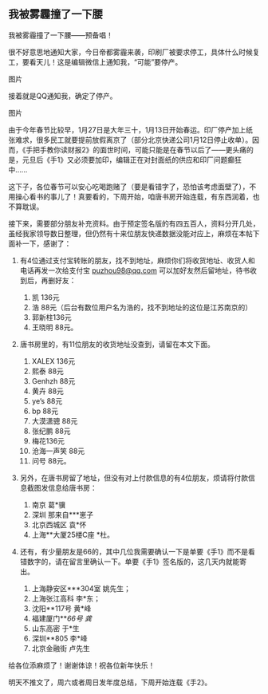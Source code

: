 ## 我被雾霾撞了一下腰
我被雾霾撞了一下腰——预备唱！

很不好意思地通知大家，今日帝都雾霾来袭，印刷厂被要求停工，具体什么时候复工，要看天儿！这是编辑微信上通知我，“可能”要停产。

图片

接着就是QQ通知我，确定了停产。

图片

由于今年春节比较早，1月27日是大年三十，1月13日开始春运。印厂停产加上纸张难求，很多民工就要提前放假离京了（部分北京快递公司1月12日停止收单）。因而，《手把手教你读财报2》的面世时间，可能只能是在春节以后了——更头痛的是，元旦后《手1》又必须要加印，编辑正在对封面纸的供应和印厂问题癫狂中……



这下子，各位春节可以安心吃喝跑赌了（要是看错字了，恐怕该考虑面壁了），不用操心看书的事儿了！真要看的，下周开始，咱唐书房开始连载，有东西润着，也不算耽误。



接下来，需要部分朋友补充资料。由于预定签名版的有四五百人，资料分开几处，虽经我家领导数日整理，但仍然有十来位朋友快递数据没能对应上，麻烦在本帖下面补一下，感谢了：



1. 有4位通过支付宝转账的朋友，找不到地址，麻烦你们将收货地址、收货人和电话再发一次给支付宝 puzhou98@qq.com  可以加好友然后留地址，待书收到后，再删好友：

    1. 凯 136元 
    2. 浩  88元（后台有数位用户名为浩的，找不到地址的这位是江苏南京的） 
    3. 郭新柱136元
    4. 王晓明 88元。

2. 唐书房里的，有11位朋友的收货地址没查到，请留在本文下面。

    1. XALEX 136元 
    2. 熙泰 88元 
    3. Genhzh 88元 
    4. 黄卉 88元 
    5. ye’s 88元 
    6. bp 88元 
    7. 大漠潇骢 88元 
    8. 张纪鹏 88元 
    9. 梅花136元
    10. 沧海一声笑 88元 
    11. 问号 88元。

3. 另外，在唐书房留了地址，但没有对上付款信息的有4位朋友，烦请将付款信息截图发信息给唐书房：

    1. 南京     葛*骥 
    2. 深圳      那来自***崽子 
    3. 北京西城区     袁*怀 
    4. 上海**大厦25楼C座   *杜。

4. 还有，有少量朋友是66的，其中几位我需要确认一下是单要《手1》而不是看错数字的，请在留言里确认一下。单要《手1》签名版的，这几天内就能寄出。

    1. 上海静安区***304室  姚先生；
    2. 上海张江高科   李*东；
    3. 沈阳**117号  黄*峰
    4. 福建厦门***66号 龚*
    5. 山东高密     于*生
    6. 深圳**805   李*峰
    7. 北京金融街  卢先生

给各位添麻烦了！谢谢体谅！祝各位新年快乐！

明天不推文了，周六或者周日发年度总结，下周开始连载《手2》。